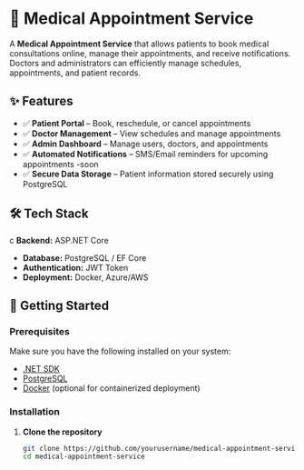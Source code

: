 # 🏥 Medical Appointment Service

A **Medical Appointment Service** that allows patients to book medical consultations online, manage their appointments, and receive notifications. Doctors and administrators can efficiently manage schedules, appointments, and patient records.

## ✨ Features

- ✅ **Patient Portal** – Book, reschedule, or cancel appointments
- ✅ **Doctor Management** – View schedules and manage appointments
- ✅ **Admin Dashboard** – Manage users, doctors, and appointments
- ✅ **Automated Notifications** – SMS/Email reminders for upcoming appointments   -soon
- ✅ **Secure Data Storage** – Patient information stored securely using PostgreSQL

## 🛠️ Tech Stack

c **Backend:** ASP.NET Core
- **Database:** PostgreSQL / EF Core
- **Authentication:** JWT Token
- **Deployment:** Docker, Azure/AWS

## 🚀 Getting Started

### Prerequisites

Make sure you have the following installed on your system:

- [.NET SDK](https://dotnet.microsoft.com/)
- [PostgreSQL](https://www.postgresql.org/)
- [Docker](https://www.docker.com/) (optional for containerized deployment)

### Installation

1. **Clone the repository**  
   ```bash
   git clone https://github.com/yourusername/medical-appointment-service.git
   cd medical-appointment-service
